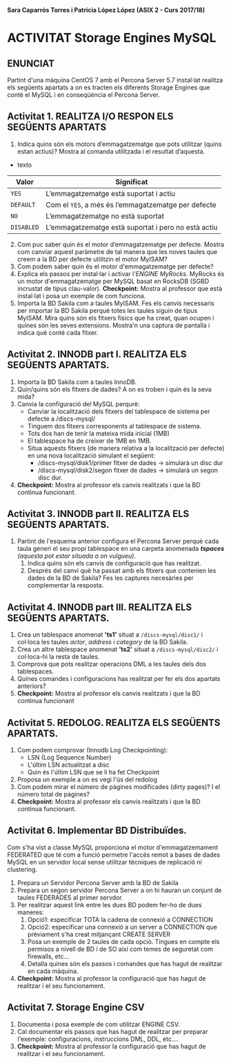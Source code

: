 **Sara Caparrós Torres i Patricia López López (ASIX 2 - Curs 2017/18)**
# ACTIVITAT Storage Engines MySQL #

## ENUNCIAT ##

Partint d'una màquina CentOS 7 amb el Percona Server 5.7 instal·lat realitza els següents apartats a on es tracten els diferents Storage Engines que conté el MySQL i en conseqüència el Percona Server.


## Activitat 1. REALITZA I/O RESPON ELS SEGÜENTS APARTATS ##

1.	Indica quins són els motors d’emmagatzematge que pots utilitzar (quins estan actius)? Mostra al comanda utilitzada i el resultat d’aquesta.

* texto

| Valor | Significat |
| ---------- | ---------- |
| `YES`   | L’emmagatzematge està suportat i actiu  |
| `DEFAULT`   | Com el `YES`, a més és l’emmagatzematge per defecte  |
| `NO`   | L’emmagatzematge no està suportat  |
| `DISABLED`   | L’emmagatzematge està suportat i pero no està actiu |

2.	Com puc saber quin és el motor d’emmagatzematge per defecte. Mostra com canviar aquest paràmetre de tal manera que les noves taules que creem a la BD per defecte utilitzin el motor MyISAM?
3.	Com podem saber quin és el motor d'emmagatzematge per defecte?
4.	Explica els passos per instal·lar i activar l'*ENGINE MyRocks*. MyRocks és un motor d'emmagatzematge per MySQL basat en RocksDB (SGBD incrustat de tipus clau-valor).
**Checkpoint:** Mostra al professor que està instal·lat i posa un exemple de com funciona.
5.	Importa la BD Sakila com a taules MyISAM. Fes els canvis necessaris per importar la BD Sakila perquè totes les taules siguin de tipus MyISAM.
Mira quins són els fitxers físics que ha creat, quan ocupen i quines són les seves extensions. Mostra'n una captura de pantalla i indica què conté cada fitxer.

## Activitat 2. INNODB part I. REALITZA ELS SEGÜENTS APARTATS. ##

1.	Importa la BD Sakila com a taules InnoDB.
2.	Quin/quins són els fitxers de dades? A on es troben i quin és la seva mida?
3.	Canvia la configuració del MySQL perqurè:
	* Canviar la localització dels fitxers del tablespace de sistema per defecte a /discs-mysql/
	* Tinguem dos fitxers corresponents al tablespace de sistema.
	* Tots dos han de tenir la mateixa mida inicial (1MB)
	* El tablespace ha de creixer de 1MB en 1MB.
	* Situa aquests fitxers (de manera relativa a la localització per defecte) en una nova localització simulant el següent:
		* /discs-mysql/disk1/primer fitxer de dades → simularà un disc dur
		* /discs-mysql/disk2/segon fitxer de dades → simularà un segon disc dur.
4.	**Checkpoint:** Mostra al professor els canvis realitzats i que la BD continua funcionant.


## Activitat 3. INNODB part II. REALITZA ELS SEGÜENTS APARTATS. ##

1.	Partint de l'esquema anterior configura el Percona Server perquè cada taula generi el seu propi tablespace en una carpeta anomenada ***tspaces*** *(aquesta pot estar situada a on vulgueu)*.
	1.	Indica quins són els canvis de configuració que has realitzat.
	2.	Després del canvi què ha passat amb els fitxers que contenien les dades de la BD de Sakila? Fes les captures necesàries per complementar la resposta.

## Activitat 4. INNODB part III. REALITZA ELS SEGÜENTS APARTATS. ##

1.	Crea un tablespace anomenat **'ts1'** situat a `/discs-mysql/disc1/` i col·loca les taules *actor*, *address* i *category* de la BD Sakila.
2.	Crea un altre tablespace anomenat **'ts2'** situat a `/discs-mysql/disc2/` i col·loca-hi la resta de taules.
3.	Comprova que pots realitzar operacions DML a les taules dels dos tablespaces.
4.	Quines comandes i configuracions has realitzat per fer els dos apartats anteriors?
5.	**Checkpoint:** Mostra al professor els canvis realitzats i que la BD continua funcionant

## Activitat 5. REDOLOG. REALITZA ELS SEGÜENTS APARTATS. ##

1.	Com podem comprovar (Innodb Log Checkpointing):
	* LSN (Log Sequence Number)
	* L'últim LSN actualitzat a disc
	* Quin és l'últim LSN que se li ha fet Checkpoint
2.	Proposa un exemple a on es vegi l'ús del redolog
3.	Com podem mirar el número de pàgines modificades (dirty pages)? I el número total de pàgines?
4.	**Checkpoint:** Mostra al professor els canvis realitzats i que la BD continua funcionant.

## Activitat 6. Implementar BD Distribuïdes. ##

Com s'ha vist a classe MySQL proporciona el motor d'emmagatzemament FEDERATED que té com a funció permetre l'accés remot a bases de dades MySQL en un servidor local sense utilitzar tècniques de replicació ni clustering.

1.	Prepara un Servidor Percona Server amb la BD de Sakila
2.	Prepara un segon servidor Percona Server a on hi hauran un conjunt de taules FEDERADES al primer servdor.
3.	Per realitzar aquest link entre les dues BD podem fer-ho de dues maneres:
	1.	Opció1: especificar TOTA la cadena de connexió a CONNECTION
	2.	Opció2: especificar una connexió a un server a CONNECTION que prèviament s'ha creat mitjançant CREATE SERVER
	3.	Posa un exemple de 2 taules de cada opció.
Tingues en compte els permisos a nivell de BD i de SO així com temes de seguretat com firewalls, etc...
	4.	Detalla quines són els passos i comandes que has hagut de realitzar en cada màquina.
4.	**Checkpoint:** Mostra al professor la configuració que has hagut de realitzar i el seu funcionament.

## Activitat 7. Storage Engine CSV ##
1.	Documenta i posa exemple de com utilitzar ENGINE CSV.
2.	Cal documentar els passos que has hagut de realitzar per preparar l'exemple: configuracions, instruccions DML, DDL, etc....
3.	**Checkpoint:** Mostra al professor la configuració que has hagut de realitzar i el seu funcionament.
